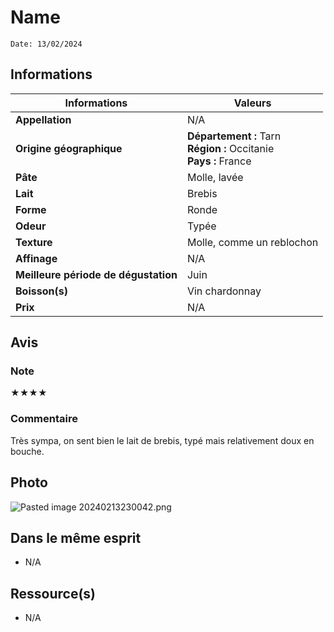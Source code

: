 # Name
```
Date: 13/02/2024
```
## Informations

| Informations | Valeurs |
| ---- | ---- |
| **Appellation** | N/A |
| **Origine géographique** | **Département :** Tarn<br>**Région :** Occitanie<br>**Pays :** France   |
| **Pâte** | Molle, lavée |
| **Lait** | Brebis |
| **Forme** | Ronde |
| **Odeur** | Typée |
| **Texture** | Molle, comme un reblochon |
| **Affinage** | N/A |
| **Meilleure période de dégustation** | Juin |
| **Boisson(s)** | Vin chardonnay  |
| **Prix** | N/A |

## Avis
### Note
★★★★
### Commentaire
Très sympa, on sent bien le lait de brebis, typé mais relativement doux en bouche.

## Photo
![Pasted image 20240213230042.png](./M%C3%A9dias/Pasted%20image%2020240213230042.png)

## Dans le même esprit
* N/A

## Ressource(s)
* N/A